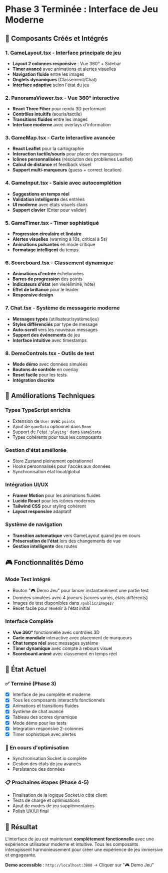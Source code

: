 # Phase 3 Terminée : Interface de Jeu Moderne

## 🎯 Composants Créés et Intégrés

### 1. **GameLayout.tsx** - Interface principale de jeu
- **Layout 2 colonnes responsive** : Vue 360° + Sidebar
- **Timer avancé** avec animations et alertes visuelles
- **Navigation fluide** entre les images
- **Onglets dynamiques** (Classement/Chat)
- **Interface adaptive** selon l'état du jeu

### 2. **PanoramaViewer.tsx** - Vue 360° interactive
- **React Three Fiber** pour rendu 3D performant
- **Contrôles intuitifs** (souris/tactile) 
- **Transitions fluides** entre les images
- **Interface moderne** avec overlays d'information

### 3. **GameMap.tsx** - Carte interactive avancée
- **React Leaflet** pour la cartographie
- **Interaction tactile/souris** pour placer des marqueurs
- **Icônes personnalisées** (résolution des problèmes Leaflet)
- **Calcul de distance** et feedback visuel
- **Support multi-marqueurs** (guess + correct location)

### 4. **GameInput.tsx** - Saisie avec autocomplétion
- **Suggestions en temps réel** 
- **Validation intelligente** des entrées
- **UI moderne** avec états visuels clairs
- **Support clavier** (Enter pour valider)

### 5. **GameTimer.tsx** - Timer sophistiqué
- **Progression circulaire et linéaire**
- **Alertes visuelles** (warning à 10s, critical à 5s)
- **Animations pulsantes** en mode critique
- **Formatage intelligent** du temps

### 6. **Scoreboard.tsx** - Classement dynamique
- **Animations d'entrée** échelonnées
- **Barres de progression** des points
- **Indicateurs d'état** (en vie/éliminé, hôte)
- **Effet de brillance** pour le leader
- **Responsive design**

### 7. **Chat.tsx** - Système de messagerie moderne
- **Messages typés** (utilisateur/système/jeu)
- **Styles différenciés** par type de message
- **Auto-scroll** vers les nouveaux messages
- **Support des événements** de jeu
- **Interface intuitive** avec timestamps

### 8. **DemoControls.tsx** - Outils de test
- **Mode démo** avec données simulées
- **Boutons de contrôle** en overlay
- **Reset facile** pour les tests
- **Intégration discrète**

## 🔧 Améliorations Techniques

### **Types TypeScript enrichis**
- Extension de `User` avec `points`
- Ajout de `gameData` optionnel dans `Room`
- Support de l'état `'playing'` dans `GameState`
- Types cohérents pour tous les composants

### **Gestion d'état améliorée**
- Store Zustand pleinement opérationnel
- Hooks personnalisés pour l'accès aux données
- Synchronisation état local/global

### **Intégration UI/UX**
- **Framer Motion** pour les animations fluides
- **Lucide React** pour les icônes modernes
- **Tailwind CSS** pour styling cohérent
- **Layout responsive** adaptatif

### **Système de navigation**
- **Transition automatique** vers GameLayout quand jeu en cours
- **Préservation de l'état** lors des changements de vue
- **Gestion intelligente** des routes

## 🎮 Fonctionnalités Démo

### **Mode Test Intégré**
- Bouton "🎮 Demo Jeu" pour lancer instantanément une partie test
- Données simulées avec 4 joueurs (scores variés, états différents)
- Images de test disponibles dans `/public/images/`
- Reset facile pour revenir à l'état initial

### **Interface Complète**
- **Vue 360°** fonctionnelle avec contrôles 3D
- **Carte mondiale** interactive avec placement de marqueurs
- **Chat temps réel** avec messages système
- **Timer dynamique** avec compte à rebours visuel
- **Scoreboard animé** avec classement en temps réel

## 🚀 État Actuel

### ✅ **Terminé (Phase 3)**
- [x] Interface de jeu complète et moderne
- [x] Tous les composants interactifs fonctionnels
- [x] Animations et transitions fluides  
- [x] Système de chat avancé
- [x] Tableau des scores dynamique
- [x] Mode démo pour les tests
- [x] Integration responsive 2-colonnes
- [x] Timer sophistiqué avec alertes

### 🔄 **En cours d'optimisation**
- Synchronisation Socket.io complète
- Gestion des états de jeu avancés
- Persistance des données

### 📋 **Prochaines étapes (Phase 4-5)**
- Finalisation de la logique Socket.io côté client
- Tests de charge et optimisations
- Ajout de modes de jeu supplémentaires
- Polish UX/UI final

## 🎯 **Résultat**

L'interface de jeu est maintenant **complètement fonctionnelle** avec une expérience utilisateur moderne et intuitive. Tous les composants interagissent harmonieusement pour créer une expérience de jeu immersive et engageante.

**Demo accessible** : `http://localhost:3000` → Cliquer sur "🎮 Demo Jeu"
